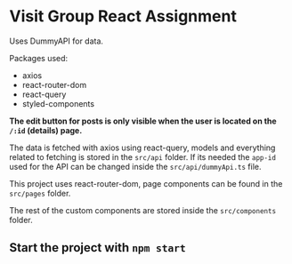 # Visit Group React Assignment

Uses DummyAPI for data.

Packages used:

- axios
- react-router-dom
- react-query
- styled-components

**The edit button for posts is only visible when the user is located on the `/:id` (details) page.**

The data is fetched with axios using react-query, models and everything related to fetching is stored in the `src/api` folder. If its needed the `app-id` used for the API can be changed inside the `src/api/dummyApi.ts` file.

This project uses react-router-dom, page components can be found in the `src/pages` folder.

The rest of the custom components are stored inside the `src/components` folder.

## Start the project with `npm start`
